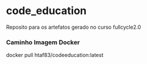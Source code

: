 # code_education
Reposito para os artefatos gerado no curso fullcycle2.0

### Caminho Imagem Docker
docker pull htaf83/codeeducation:latest
